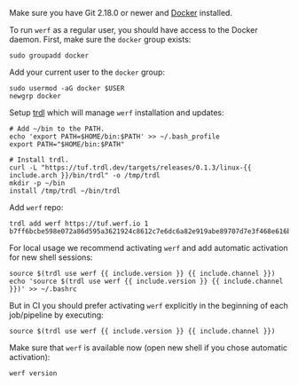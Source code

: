 Make sure you have Git 2.18.0 or newer and [Docker](https://docs.docker.com/get-docker) installed.

To run `werf` as a regular user, you should have access to the Docker daemon. First, make sure the `docker` group exists:

```shell
sudo groupadd docker
```

Add your current user to the `docker` group:

```
sudo usermod -aG docker $USER
newgrp docker
```

Setup [trdl](https://github.com/werf/trdl) which will manage `werf` installation and updates:
```shell
# Add ~/bin to the PATH.
echo 'export PATH=$HOME/bin:$PATH' >> ~/.bash_profile
export PATH="$HOME/bin:$PATH"

# Install trdl.
curl -L "https://tuf.trdl.dev/targets/releases/0.1.3/linux-{{ include.arch }}/bin/trdl" -o /tmp/trdl
mkdir -p ~/bin
install /tmp/trdl ~/bin/trdl
```

Add `werf` repo:
```shell
trdl add werf https://tuf.werf.io 1 b7ff6bcbe598e072a86d595a3621924c8612c7e6dc6a82e919abe89707d7e3f468e616b5635630680dd1e98fc362ae5051728406700e6274c5ed1ad92bea52a2
```

For local usage we recommend activating `werf` and add automatic activation for new shell sessions:
```shell
source $(trdl use werf {{ include.version }} {{ include.channel }})
echo 'source $(trdl use werf {{ include.version }} {{ include.channel }})' >> ~/.bashrc
```

But in CI you should prefer activating `werf` explicitly in the beginning of each job/pipeline by executing:
```shell
source $(trdl use werf {{ include.version }} {{ include.channel }})
```

Make sure that `werf` is available now (open new shell if you chose automatic activation):
```shell
werf version
```
